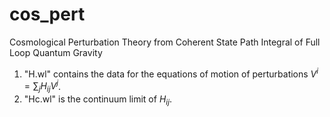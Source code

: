 # cos_pert
Cosmological Perturbation Theory from Coherent State Path Integral of Full Loop Quantum Gravity

1. "H.wl" contains the data for the equations of motion of perturbations $V^i =  \sum_j H_{ij} V^j$.
2. "Hc.wl" is the continuum limit of $H_{ij}$.
